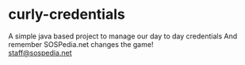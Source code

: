 # curly-credentials

A simple java based project to manage our day to day credentials
And remember 
SOSPedia.net changes the game!	
staff@sospedia.net
